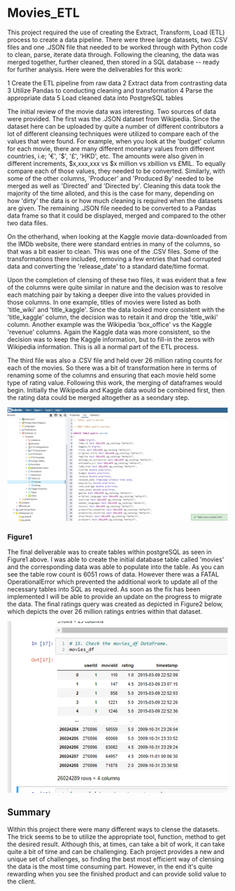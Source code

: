 # Movies_ETL
This project required the use of creating the Extract, Transform, Load (ETL) process to create a data pipeline.  There were three large datasets, two .CSV files and one .JSON file that needed to be worked through with Python code to clean, parse, iterate data through.  Following the cleaning, the data was merged together, further cleaned, then stored in a SQL database -- ready for further analysis.  Here were the deliverables for this work:

1 Create the ETL pipeline from raw data
2 Extract data from contrasting data
3 Utilize Pandas to conducting cleaning and transformation
4 Parse the appropriate data
5 Load cleaned data into PostgreSQL tables

The initial review of the movie data was interesting.  Two sources of data were provided.  The first was the .JSON dataset from Wikipedia.  Since the dataset here can be uploaded by quite a number of different contributors a lot of different cleansing techniques were utilized to compare each of the values that were found.  For example, when you look at the 'budget' column for each movie, there are many different monetary values from different countries, i.e; '€', '$', '£', 'HKD', etc.  The amounts were also given in different increments, $x,xxx,xxx vs $x million vs xbillion vs £MIL.  To equally compare each of those values, they needed to be converted.  Similarly, with some of the other columns, 'Producer' and 'Produced By' needed to be merged as well as 'Directed' and 'Directed by'.  Cleaning this data took the majority of the time alloted, and this is the case for many, depending on how 'dirty' the data is or how much cleaning is required when the datasets are given.  The remaining .JSON file needed to be converted to a Pandas data frame so that it could be displayed, merged and compared to the other two data files.

On the otherhand, when looking at the Kaggle movie data-downloaded from the IMDb website, there were standard entries in many of the columns, so that was a bit easier to clean.  This was one of the .CSV files.  Some of the transformations there included, removing a few entries that had corrupted data and converting the 'release_date' to a standard date/time format.

Upon the completion of clensing of these two files, it was evident that a few of the columns were quite similar in nature and the decision was to resolve each matching pair by taking a deeper dive into the values provided in those columns.  In one example, titles of movies were listed as both 'title_wiki' and 'title_kaggle'.  Since the data looked more consistent with the 'title_kaggle' column, the decision was to retain it and drop the 'title_wiki' column.  Another example was the Wikipedia 'box_office' vs the Kaggle 'revenue' columns.  Again the Kaggle data was more consistent, so the decision was to keep the Kaggle information, but to fill-in the zeros with Wikipedia information.  This is all a normal part of the ETL process.

The third file was also a .CSV file and held over 26 million rating counts for each of the movies.  So there was a bit of transformation here in terms of renaming some of the columns and ensuring that each movie held some type of rating value.  Following this work, the merging of dataframes would begin.  Initially the Wikipedia and Kaggle data would be combined first, then the rating data could be merged altogether as a seondary step.

!['movies_query.PNG'](./Resources/movies_query.PNG)
### Figure1

The final deliverable was to create tables within postgreSQL as seen in Figure1 above.  I was able to create the initial database table called 'movies' and the corresponding data was able to populate into the table.  As you can see the table row count is 6051 rows of data.  However there was a FATAL OperationalError which prevented the additional work to update all of the necessary tables into SQL as required.  As soon as the fix has been implemented I will be able to provide an update on the progress to migrate the data.  The final ratings query was created as depicted in Figure2 below, which depicts the over 26 million ratings entries within that dataset.

!['ratings_query.PNG'](./Resources/ratings_query.PNG)

## Summary
Within this project there were many different ways to clense the datasets.  The trick seems to be to utilize the appropriate tool, function, method to get the desired result.  Although this, at times, can take a bit of work, it can take quite a bit of time and can be challenging.  Each project provides a new and unique set of challenges, so finding the best most efficient way of clensing the data is the most time consuming part.  However, in the end it's quite rewarding when you see the finished product and can provide solid value to the client.

